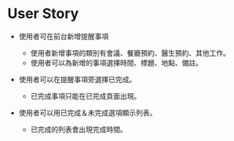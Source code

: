 # User Story
- 使用者可在前台新增提醒事項
	- 使用者新增事項的類別有會議、餐廳預約、醫生預約、其他工作。
	- 使用者可以為新增的事項選擇時間、標題、地點、備註。
- 使用者可以在提醒事項旁選擇已完成。
	- 已完成事項只能在已完成頁面出現。

- 使用者可以用已完成＆未完成選項顯示列表。
	- 已完成的列表會出現完成時間。

	